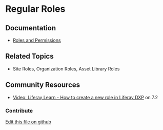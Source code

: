 # Regular Roles

## Documentation

* [Roles and Permissions](https://learn.liferay.com/dxp/7.x/en/users-and-permissions/roles_and_permissions.html)

## Related Topics

* Site Roles, Organization Roles, Asset Library Roles

## Community Resources

* [Video: Liferay Learn - How to create a new role in Liferay DXP](https://www.youtube.com/watch?v=61ocl3xWL38) on 7.2

### Contribute

[Edit this file on github](https://github.com/olafk/controlpanel-documentation-docs/blob/master/md/73en/com_liferay_roles_admin_web_portlet_RolesAdminPortlet/1.md)
